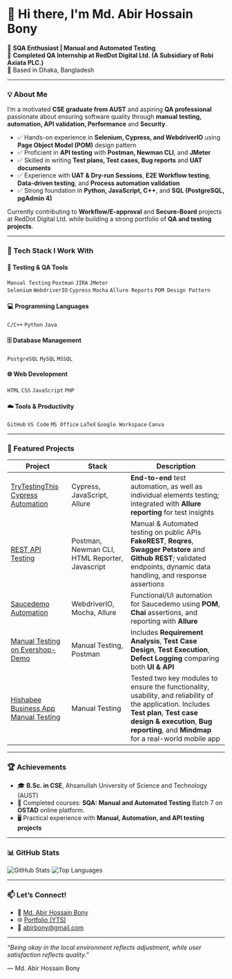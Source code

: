 # 👋 Hi there, I'm Md. Abir Hossain Bony

🚀 **SQA Enthusiast | Manual and Automated Testing**  
💼 **Completed QA Internship at RedDot Digital Ltd. (A Subsidiary of Robi Axiata PLC.)**  
📍 Based in Dhaka, Bangladesh  

---

### 💡 About Me  
I’m a motivated **CSE graduate from AUST** and aspiring **QA professional** passionate about ensuring software quality through **manual testing, automation, API validation, Performance** and **Security**.  

- ✅ Hands-on experience in **Selenium, Cypress, and WebdriverIO** using **Page Object Model (POM)** design pattern  
- ✅ Proficient in **API testing** with **Postman, Newman CLI**, and **JMeter**  
- ✅ Skilled in writing **Test plans, Test cases, Bug reports** and **UAT documents**  
- ✅ Experience with **UAT & Dry-run Sessions**, **E2E Workflow testing**, **Data-driven testing**, and **Process automation validation**  
- ✅ Strong foundation in **Python, JavaScript, C++**, and **SQL (PostgreSQL, pgAdmin 4)**  

Currently contributing to **Workflow/E-approval** and **Secure-Board** projects at RedDot Digital Ltd. while building a strong portfolio of **QA and testing projects**.  

---

### 🧰 Tech Stack I Work With  

#### 🧪 Testing & QA Tools  
`Manual Testing` `Postman` `JIRA` `JMeter`  
`Selenium` `WebdriverIO` `Cypress` `Mocha` `Allure Reports` `POM Design Pattern`  

#### 💻 Programming Languages  
`C/C++` `Python` `Java`  

#### 🗄️ Database Management  
`PostgreSQL` `MySQL` `MSSQL`  

#### 🌐 Web Development  
`HTML` `CSS` `JavaScript` `PHP`  

#### ☁️ Tools & Productivity  
`GitHub` `VS Code` `MS Office` `LaTeX` `Google Workspace` `Canva`
  
---

### 🌟 Featured Projects  

| Project | Stack | Description |  
|---------|-------|-------------|  
| [TryTestingThis Cypress Automation](https://github.com/AbirBony21/TryTestingThis-Cypress-Automation) | Cypress, JavaScript, Allure | **End-to-end** test automation, as well as individual elements testing; integrated with **Allure reporting** for test insights | 
| [REST API Testing](https://github.com/AbirBony21/REST-API-Testing) | Postman, Newman CLI, HTML Reporter, Javascript | Manual & Automated testing on public APIs **FakeREST**, **Reqres**, **Swagger Petstore** and **Github REST**; validated endpoints, dynamic data handling, and response assertions | 
| [Saucedemo Automation](https://github.com/AbirBony21/Saucedemo-Automation) | WebdriverIO, Mocha, Allure | Functional/UI automation for Saucedemo using **POM**, **Chai** assertions, and reporting with **Allure** |   
| [ Manual Testing on Evershop-Demo](https://github.com/AbirBony21/Manual-Testing-Evershop) | Manual Testing, Postman | Includes **Requirement Analysis**, **Test Case Design**, **Test Execution**, **Defect Logging** comparing both **UI & API** |  
| [ Hishabee Business App Manual Testing](https://github.com/AbirBony21/Hishabee-Business-App-Manual-Testing) | Manual Testing |Tested two key modules to ensure the functionality, usability, and reliability of the application. Includes **Test plan**, **Test case design & execution**, **Bug reporting**, and **Mindmap** for a real-world mobile app |  

---

### 🏆 Achievements  

- 🎓 **B.Sc. in CSE**, Ahsanullah University of Science and Technology (AUST) 
- 📜 Completed courses: **SQA: Manual and Automated Testing** Batch 7 on **OSTAD** online platform.  
- 🖥️ Practical experience with **Manual, Automation, and API testing projects**  

---

### 📊 GitHub Stats  

![GitHub Stats](https://github-readme-stats.vercel.app/api?username=AbirBony21&show_icons=true&theme=radical) ![Top Languages](https://github-readme-stats.vercel.app/api/top-langs/?username=AbirBony21&layout=compact&theme=radical)  

---

### 📫 Let’s Connect!  

- 💼 [Md. Abir Hossain Bony](https://www.linkedin.com/in/md-abir-hossain-bony-748620243/)
- 🌐 [Portfolio (YTS)]() 
- 📧 [abirbony@gmail.com](mailto:abirbony@gmail.com)  

---

_“Being okay in the local environment reflects adjustment, while user satisfaction reflects quality.”_ 

— Md. Abir Hossain Bony


